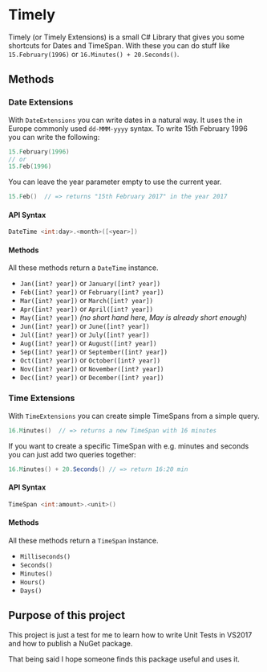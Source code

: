 # Timely
Timely (or Timely Extensions) is a small C# Library that gives you some shortcuts for Dates and TimeSpan.
With these you can do stuff like `15.February(1996)` or `16.Minutes() + 20.Seconds()`.

## Methods
### Date Extensions
With `DateExtensions` you can write dates in a natural way. It uses the in Europe commonly used `dd-MMM-yyyy` syntax.
To write 15th February 1996 you can write the following:

```csharp
15.February(1996)
// or
15.Feb(1996)
```

You can leave the year parameter empty to use the current year.

```csharp
15.Feb()  // => returns "15th February 2017" in the year 2017
```

#### API Syntax
```csharp
DateTime <int:day>.<month>([<year>])
```

#### Methods
All these methods return a `DateTime` instance.

- `Jan([int? year])` or `January([int? year])`
- `Feb([int? year])` or `February([int? year])`
- `Mar([int? year])` or `March([int? year])`
- `Apr([int? year])` or `April([int? year])`
- `May([int? year])` _(no short hand here, May is already short enough)_
- `Jun([int? year])` or `June([int? year])`
- `Jul([int? year])` or `July([int? year])`
- `Aug([int? year])` or `August([int? year])`
- `Sep([int? year])` or `September([int? year])`
- `Oct([int? year])` or `October([int? year])`
- `Nov([int? year])` or `November([int? year])`
- `Dec([int? year])` or `December([int? year])`

### Time Extensions
With `TimeExtensions` you can create simple TimeSpans from a simple query.

```csharp
16.Minutes()  // => returns a new TimeSpan with 16 minutes
```

If you want to create a specific TimeSpan with e.g. minutes and seconds you can just add two queries together:

```csharp
16.Minutes() + 20.Seconds() // => return 16:20 min
```

#### API Syntax
```csharp
TimeSpan <int:amount>.<unit>()
```

#### Methods
All these methods return a `TimeSpan` instance.

- `Milliseconds()`
- `Seconds()`
- `Minutes()`
- `Hours()`
- `Days()`

## Purpose of this project
This project is just a test for me to learn how to write Unit Tests in VS2017 and how to publish a NuGet package.

That being said I hope someone finds this package useful and uses it.
